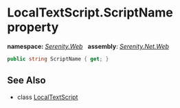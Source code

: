 # LocalTextScript.ScriptName property
**namespace:** *[Serenity.Web](../../README.md#serenity.web-namespace)*   **assembly**: *[Serenity.Net.Web](../../README.md)*

```csharp
public string ScriptName { get; }
```

## See Also

* class [LocalTextScript](../LocalTextScript.md)